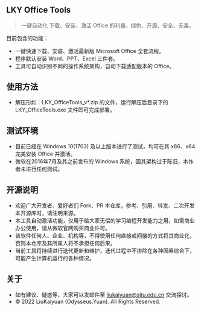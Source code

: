 ﻿#

## LKY Office Tools
 > 一键自动化 下载、安装、激活 Office 的利器。绿色、开源、安全、无毒。

目前包含的功能：
- 一键快速下载、安装、激活最新版 Microsoft Office 全套流程。
- 程序默认安装 Word、PPT、Excel 三件套。
- 工具可自动识别不同的操作系统架构，自动下载适配版本的 Office。

## 使用方法
- 解压形如：LKY_OfficeTools_v*.zip 的文件，运行解压后目录下的 LKY_OfficeTools.exe 文件即可完成部署。

## 测试环境
- 目前已经在 Windows 10(1703) 及以上版本进行了测试，均可在其 x86、x64 完美安装 Office 并激活。
- 微软在2016年7月及其之前发布的 Windows 系统，因其架构过于陈旧，本作者未进行任何测试。
 
## 开源说明
- 欢迎广大开发者、爱好者们 Fork、PR 本仓库，参考、引用、转发、二次开发本开源库时，请注明来源。
- 本工具自动激活功能，仅用于给大家无偿的学习编程开发能力之用，如需商业办公使用，请从微软官网购买商业许可。
- 该软件任何人、企业、机构等，不得使用任何直接或间接的方式将其商业化，否则本仓库及其所属人将不承担任何后果。
- 当前工具将持续进行迭代更新和维护，迭代过程中不排除在各种因素综合下，可能产生计算机运行的各种情况。

## 关于
- 如有建议、疑惑等，大家可以发邮件至 [liukaiyuan@sjtu.edu.cn](mailto:liukaiyuan@sjtu.edu.cn) 交流探讨。
- © 2022 LiuKaiyuan (Odysseus.Yuan). All Rights Reserved.
